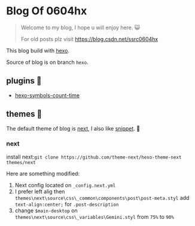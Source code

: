 # Blog Of 0604hx
> Welcome to my blog, I hope u will enjoy here. 😺
>
> For old posts plz visit <https://blog.csdn.net/ssrc0604hx>

This blog build with [hexo](https://www.hexo.io).

Source of blog is on branch `hexo`.

## plugins 🌌

* [hexo-symbols-count-time](https://github.com/theme-next/hexo-symbols-count-time)

## themes 🎨

The default theme of blog is [next](https://github.com/theme-next/hexo-theme-next), I also like [snippet](http://github.com/shenliyang/hexo-theme-snippet.git). 🙂

### next

install next:`git clone https://github.com/theme-next/hexo-theme-next themes/next`

Here are something modified:

1. Next config located on `_config.next.yml`
2. I prefer left alig then `themes\next\source\css\_common\components\post\post-meta.styl` add `text-align:center;` for `.post-description`
3. change `$main-desktop` on `themes\next\source\css\_variables\Gemini.styl` from `75%` to `90%`